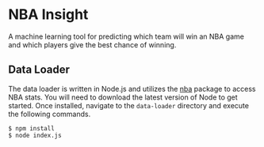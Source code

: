 # NBA Insight

A machine learning tool for predicting which team will win an NBA game and which
players give the best chance of winning.

## Data Loader

The data loader is written in Node.js and utilizes the
[nba](https://www.npmjs.com/package/nba) package to access NBA stats.  You will
need to download the latest version of Node to get started.  Once installed,
navigate to the `data-loader` directory and execute the following commands.

```shell
$ npm install
$ node index.js
```
